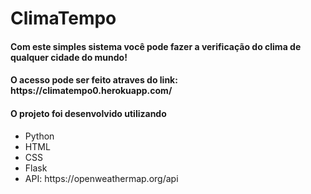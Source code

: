 # ClimaTempo

<h4>Com este simples sistema você pode fazer a verificação do clima de qualquer cidade do mundo!</h4>

<h4>O acesso pode ser feito atraves do link: https://climatempo0.herokuapp.com/</h4>

<h4>O projeto foi desenvolvido utilizando</h4>

<p>
<ul>
  <li>Python</li>
  <li>HTML</li>
  <li>CSS</li>
  <li>Flask</li>
  <li>API: https://openweathermap.org/api</li>
  
  </u>

</p>
